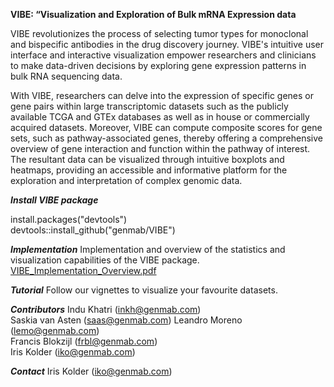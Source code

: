 **VIBE: “Visualization and Exploration of Bulk mRNA Expression data**


VIBE revolutionizes the process of selecting tumor types for monoclonal and bispecific antibodies in the drug discovery journey. VIBE's intuitive user interface and interactive visualization empower researchers and clinicians to make data-driven decisions by exploring gene expression patterns in bulk RNA sequencing data.

With VIBE, researchers can delve into the expression of specific genes or gene pairs within large transcriptomic datasets such as the publicly available TCGA and GTEx databases as well as in house or commercially acquired datasets. Moreover, VIBE can compute composite scores for gene sets, such as pathway-associated genes, thereby offering a comprehensive overview of gene interaction and function within the pathway of interest. The resultant data can be visualized through intuitive boxplots and heatmaps, providing an accessible and informative platform for the exploration and interpretation of complex genomic data. 

***Install VIBE package***


install.packages("devtools")  
devtools::install_github("genmab/VIBE")

***Implementation***
Implementation and overview of the statistics and visualization capabilities of the VIBE package. 
[VIBE_Implementation_Overview.pdf](https://github.com/genmab/VIBE/files/12583453/VIBE_Implementation_Overview.pdf)


***Tutorial***
Follow our vignettes to visualize your favourite datasets.


***Contributors***
Indu Khatri (inkh@genmab.com)  
Saskia van Asten (saas@genmab.com) 
Leandro Moreno (lemo@genmab.com)  
Francis Blokzijl (frbl@genmab.com)  
Iris Kolder (iko@genmab.com)  


***Contact***
Iris Kolder (iko@genmab.com) 
